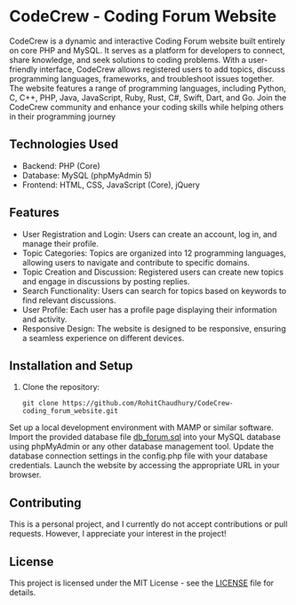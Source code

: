 # CodeCrew - Coding Forum Website
CodeCrew is a dynamic and interactive Coding Forum website built entirely on core PHP and MySQL. It serves as a platform for developers to connect, share knowledge, and seek solutions to coding problems. With a user-friendly interface, CodeCrew allows registered users to add topics, discuss programming languages, frameworks, and troubleshoot issues together. The website features a range of programming languages, including Python, C, C++, PHP, Java, JavaScript, Ruby, Rust, C#, Swift, Dart, and Go. Join the CodeCrew community and enhance your coding skills while helping others in their programming journey


## Technologies Used
- Backend: PHP (Core)
- Database: MySQL (phpMyAdmin 5)
- Frontend: HTML, CSS, JavaScript (Core), jQuery


## Features
- User Registration and Login: Users can create an account, log in, and manage their profile.
- Topic Categories: Topics are organized into 12 programming languages, allowing users to navigate and contribute to specific domains.
- Topic Creation and Discussion: Registered users can create new topics and engage in discussions by posting replies.
- Search Functionality: Users can search for topics based on keywords to find relevant discussions.
- User Profile: Each user has a profile page displaying their information and activity.
- Responsive Design: The website is designed to be responsive, ensuring a seamless experience on different devices.


## Installation and Setup
1. Clone the repository:
   ```shell
   git clone https://github.com/RohitChaudhury/CodeCrew-coding_forum_website.git
Set up a local development environment with MAMP or similar software.
Import the provided database file [db_forum.sql](db_forum.sql) into your MySQL database using phpMyAdmin or any other database management tool.
Update the database connection settings in the config.php file with your database credentials.
Launch the website by accessing the appropriate URL in your browser.


## Contributing
This is a personal project, and I currently do not accept contributions or pull requests. However, I appreciate your interest in the project!


## License
This project is licensed under the MIT License - see the [LICENSE](LICENSE) file for details.





